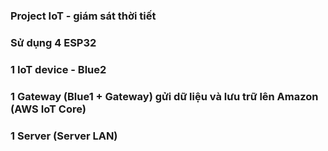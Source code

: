 ### Project IoT - giám sát thời tiết
### Sử dụng 4 ESP32
### 1 IoT device - Blue2
### 1 Gateway (Blue1 + Gateway) gửi dữ liệu và lưu trữ lên Amazon (AWS IoT Core)
### 1 Server (Server LAN)
